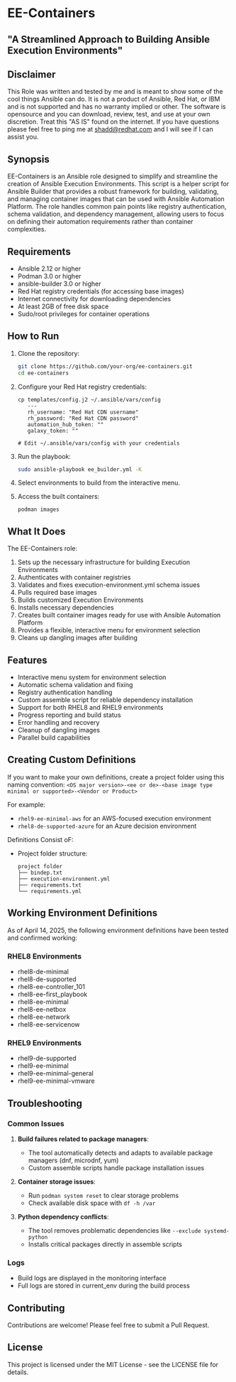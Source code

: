 # EE-Containers

## "A Streamlined Approach to Building Ansible Execution Environments"

## Disclaimer

This Role was written and tested by me and is meant to show some of the cool things Ansible can do. It is not a product of Ansible, Red Hat, or IBM and is not supported and has no warranty implied or other. The software is opensource and you can download, review, test, and use at your own discretion. Treat this "AS IS" found on the internet. If you have questions please feel free to ping me at <shadd@redhat.com> and I will see if I can assist you.

## Synopsis

EE-Containers is an Ansible role designed to simplify and streamline the creation of Ansible Execution Environments. This script is a helper script for Ansible Builder that provides a robust framework for building, validating, and managing container images that can be used with Ansible Automation Platform. The role handles common pain points like registry authentication, schema validation, and dependency management, allowing users to focus on defining their automation requirements rather than container complexities.

## Requirements

* Ansible 2.12 or higher
* Podman 3.0 or higher
* ansible-builder 3.0 or higher
* Red Hat registry credentials (for accessing base images)
* Internet connectivity for downloading dependencies
* At least 2GB of free disk space
* Sudo/root privileges for container operations

## How to Run

1. Clone the repository:

   ```bash
   git clone https://github.com/your-org/ee-containers.git
   cd ee-containers
   ```

2. Configure your Red Hat registry credentials:

   ```
   cp templates/config.j2 ~/.ansible/vars/config
      ---
      rh_username: "Red Hat CDN username"
      rh_password: "Red Hat CDN password"
      automation_hub_token: ""
      galaxy_token: ""

   # Edit ~/.ansible/vars/config with your credentials
   ```

3. Run the playbook:

   ```bash
   sudo ansible-playbook ee_builder.yml -K
   ```

4. Select environments to build from the interactive menu.

5. Access the built containers:

   ```
   podman images
   ```

## What It Does

The EE-Containers role:

1. Sets up the necessary infrastructure for building Execution Environments
2. Authenticates with container registries
3. Validates and fixes execution-environment.yml schema issues
4. Pulls required base images
5. Builds customized Execution Environments
6. Installs necessary dependencies
7. Creates built container images ready for use with Ansible Automation Platform
8. Provides a flexible, interactive menu for environment selection
9. Cleans up dangling images after building

## Features

* Interactive menu system for environment selection
* Automatic schema validation and fixing
* Registry authentication handling
* Custom assemble script for reliable dependency installation
* Support for both RHEL8 and RHEL9 environments
* Progress reporting and build status
* Error handling and recovery
* Cleanup of dangling images
* Parallel build capabilities

## Creating Custom Definitions

If you want to make your own definitions, create a project folder using this naming convention:
`<OS major version>-<ee or de>-<base image type minimal or supported>-<Vendor or Product>`

For example:

* `rhel9-ee-minimal-aws` for an AWS-focused execution environment
* `rhel8-de-supported-azure` for an Azure decision environment

Definitions Consist oF:

* Project folder structure:

  ```text
  project folder
  ├── bindep.txt
  ├── execution-environment.yml
  ├── requirements.txt
  └── requirements.yml
  ```

## Working Environment Definitions

As of April 14, 2025, the following environment definitions have been tested and confirmed working:

### RHEL8 Environments

* rhel8-de-minimal
* rhel8-de-supported
* rhel8-ee-controller_101
* rhel8-ee-first_playbook
* rhel8-ee-minimal
* rhel8-ee-netbox
* rhel8-ee-network
* rhel8-ee-servicenow

### RHEL9 Environments

* rhel9-de-supported
* rhel9-ee-minimal
* rhel9-ee-minimal-general
* rhel9-ee-minimal-vmware

## Troubleshooting

### Common Issues

1. **Build failures related to package managers**:
   * The tool automatically detects and adapts to available package managers (dnf, microdnf, yum)
   * Custom assemble scripts handle package installation issues

2. **Container storage issues**:
   * Run `podman system reset` to clear storage problems
   * Check available disk space with `df -h /var`

3. **Python dependency conflicts**:
   * The tool removes problematic dependencies like `--exclude systemd-python`
   * Installs critical packages directly in assemble scripts

### Logs

* Build logs are displayed in the monitoring interface
* Full logs are stored in current_env during the build process

## Contributing

Contributions are welcome! Please feel free to submit a Pull Request.

## License

This project is licensed under the MIT License - see the LICENSE file for details.
